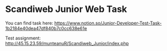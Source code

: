 # Scandiweb Junior Web Task 

You can find task here: https://www.notion.so/Junior-Developer-Test-Task-1b2184e40dea47df840b7c0cc638e61e

Test assignment: http://45.15.23.59/munteanuR/Scandiweb_Junior/index.php
